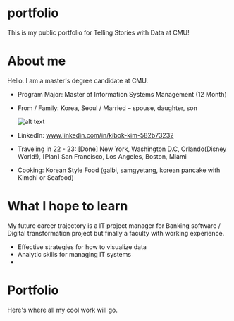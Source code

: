 # portfolio
This is my public portfolio for Telling Stories with Data at CMU!

# About me

Hello. I am a master's degree candidate at CMU. 
- Program Major: Master of Information Systems Management (12 Month)
- From / Family: Korea, Seoul / Married – spouse, daughter, son
  
  ![alt text](http://kibokk.github.io/portfolio/Picture1.png)
- LinkedIn: www.linkedin.com/in/kibok-kim-582b73232
- Traveling in 22 - 23: [Done] New York, Washington D.C, Orlando(Disney World!), [Plan] San Francisco, Los Angeles, Boston, Miami
- Cooking: Korean Style Food (galbi, samgyetang, korean pancake with Kimchi or Seafood)

# What I hope to learn

My future career trajectory is a IT project manager for Banking software / Digital transformation project but finally a faculty with working experience.
- Effective strategies for how to visualize data
- Analytic skills for managing IT systems
-

# Portfolio

Here's where all my cool work will go.

